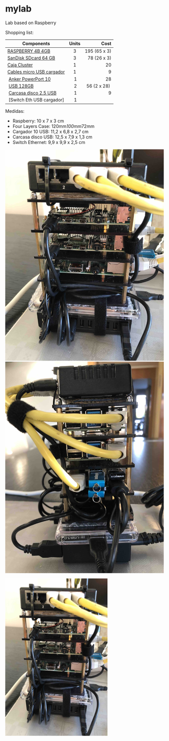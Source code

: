 # mylab
Lab based on Raspberry

Shopping list:

| Components        | Units           | Cost  |
| ------------- |:-------------:| -----:|
| [RASPBERRY 4B 4GB](https://www.amazon.es/RASPBERRY-Placa-Modelo-SDRAM-1822096/dp/B07TC2BK1X/)    | 3 | 195 (65 x 3) |
| [SanDisk SDcard 64 GB](https://www.amazon.es/SanDisk-Extreme-Pro-Tarjeta-Memoria/dp/B07H9J1YXN)  | 3 |   78 (26 x 3)|
| [Caja Cluster](https://www.amazon.es/Raspberry-Ventilador-refrigeraci%C3%B3n-disipador-acr%C3%ADlico/dp/B07J9VMNBL) | 1      |    20 |
| [Cables micro USB cargador](https://www.amazon.es/MaGeek-Cables-Sincroniza-Samsung-Motorola/dp/B00WMAQKS2) | 1 | 9 |
| [Anker PowerPort 10](https://www.amazon.es/Anker-PowerPort-10-Cargador-smartphones/dp/B00YTJ45HM) | 1 | 28 |
| [USB 128GB](https://www.amazon.es/Memoria-Flash-SanDisk-Velocidad-Lectura/dp/B07857Y17V/) | 2 | 56 (2 x 28) |
| [Carcasa disco 2.5 USB](https://www.amazon.es/Posugear-Sopporta-requiere-Herramientas-Transparente/dp/B077XVTTJC/) | 1 | 9 |
| [Switch Eth USB cargador] | 1 | |


Medidas:

* Raspberry: 10 x 7 x 3 cm
* Four Layers Case: 120mm*100mm*72mm
* Cargador 10 USB: 11,2 x 6,8 x 2,7 cm
* Carcasa disco USB: 12,5 x 7,9 x 1,3 cm
* Switch Ethernet: 9,9 x 9,9 x 2,5 cm


![MyLab Image 1](images/cluster1.jpg)
![MyLab Image 2](images/cluster2.jpg)

<img src="images/cluster1.jpg" width="325" height="500">

